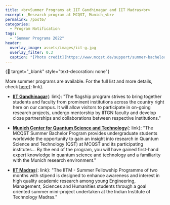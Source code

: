 ```yaml
---
title: <br>Summer Programs at IIT Gandhinagar and IIT Madras<br>
excerpt: _Research program at MCQST, Munich_<br>
permalink: /post6/
categories:
  - Program Notification
tags:
  - "Summer Programs 2022"
header:
  overlay_image: assets/images/iit-g.jpg
  overlay_filter: 0.3
  caption: "[Photo credit](https://www.mcqst.de/support/summer-bachelor-program/)"
---
```


{:link: target="_blank" style="text-decoration: none"}

More summer programs are available. For the full list and more details, check [here](/summer/){: link}. 

- [**IIT Gandhinagar**](https://srip.iitgn.ac.in/info/){: link}: "The flagship program strives to bring together students and faculty from prominent institutions across the country right here on our campus. It will allow visitors to participate in on-going research projects, undergo mentorship by IITGN faculty and develop close partnerships and collaborations between respective institutions."

- [**Munich Center for Quantum Science and Technology**](https://www.mcqst.de/support/summer-bachelor-program/){: link}: "The MCQST Summer Bachelor Program provides undergraduate students worldwide the opportunity to gain an insight into research in Quantum Science and Technology (QST) at MCQST and its participating institutes... By the end of the program, you will have gained first-hand expert knowledge in quantum science and technology and a familiarity with the Munich research environment."

- [**IIT Madras**](https://sfp.iitm.ac.in/){: link}: "The IITM - Summer Fellowship Programme of two months with stipend is designed to enhance awareness and interest in high quality academic research among young Engineering, Management, Sciences and Humanities students through a goal oriented summer mini-project undertaken at the Indian Institute of Technology Madras."
